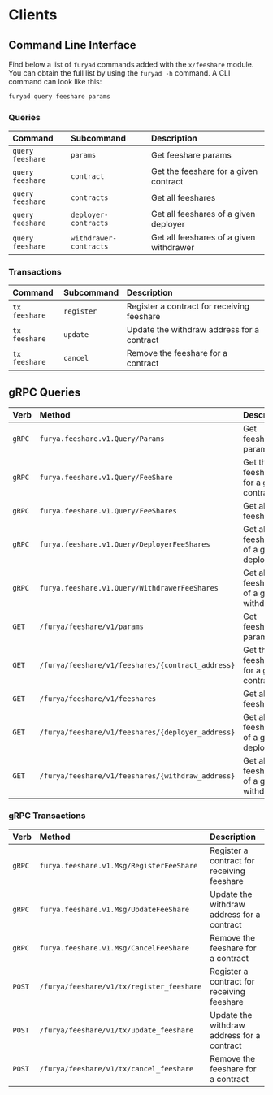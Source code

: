 <!--
order: 8
-->

# Clients

## Command Line Interface

Find below a list of `furyad` commands added with the  `x/feeshare` module. You can obtain the full list by using the `furyad -h` command. A CLI command can look like this:

```bash
furyad query feeshare params
```

### Queries

| Command            | Subcommand             | Description                              |
| :----------------- | :--------------------- | :--------------------------------------- |
| `query` `feeshare` | `params`               | Get feeshare params                      |
| `query` `feeshare` | `contract`             | Get the feeshare for a given contract    |
| `query` `feeshare` | `contracts`            | Get all feeshares                        |
| `query` `feeshare` | `deployer-contracts`   | Get all feeshares of a given deployer    |
| `query` `feeshare` | `withdrawer-contracts` | Get all feeshares of a given withdrawer  |

### Transactions

| Command         | Subcommand | Description                                |
| :-------------- | :--------- | :----------------------------------------- |
| `tx` `feeshare` | `register` | Register a contract for receiving feeshare |
| `tx` `feeshare` | `update`   | Update the withdraw address for a contract |
| `tx` `feeshare` | `cancel`   | Remove the feeshare for a contract         |

## gRPC Queries

| Verb   | Method                                            | Description                              |
| :----- | :------------------------------------------------ | :--------------------------------------- |
| `gRPC` | `furya.feeshare.v1.Query/Params`                   | Get feeshare params                      |
| `gRPC` | `furya.feeshare.v1.Query/FeeShare`                  | Get the feeshare for a given contract    |
| `gRPC` | `furya.feeshare.v1.Query/FeeShares`                 | Get all feeshares                        |
| `gRPC` | `furya.feeshare.v1.Query/DeployerFeeShares`         | Get all feeshares of a given deployer    |
| `gRPC` | `furya.feeshare.v1.Query/WithdrawerFeeShares`       | Get all feeshares of a given withdrawer  |
| `GET`  | `/furya/feeshare/v1/params`                        | Get feeshare params                      |
| `GET`  | `/furya/feeshare/v1/feeshares/{contract_address}`  | Get the feeshare for a given contract    |
| `GET`  | `/furya/feeshare/v1/feeshares`                     | Get all feeshares                        |
| `GET`  | `/furya/feeshare/v1/feeshares/{deployer_address}`  | Get all feeshares of a given deployer    |
| `GET`  | `/furya/feeshare/v1/feeshares/{withdraw_address}`  | Get all feeshares of a given withdrawer  |

### gRPC Transactions

| Verb   | Method                                     | Description                                |
| :----- | :----------------------------------------- | :----------------------------------------- |
| `gRPC` | `furya.feeshare.v1.Msg/RegisterFeeShare`   | Register a contract for receiving feeshare   |
| `gRPC` | `furya.feeshare.v1.Msg/UpdateFeeShare`     | Update the withdraw address for a contract   |
| `gRPC` | `furya.feeshare.v1.Msg/CancelFeeShare`     | Remove the feeshare for a contract           |
| `POST` | `/furya/feeshare/v1/tx/register_feeshare` | Register a contract for receiving feeshare   |
| `POST` | `/furya/feeshare/v1/tx/update_feeshare`   | Update the withdraw address for a contract   |
| `POST` | `/furya/feeshare/v1/tx/cancel_feeshare`   | Remove the feeshare for a contract           |

